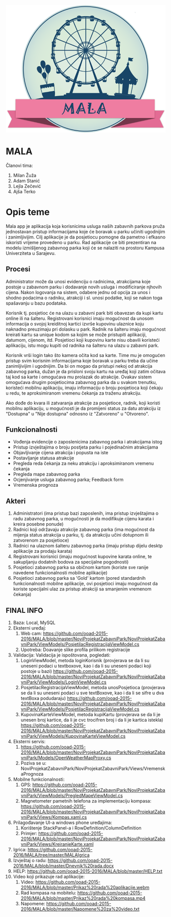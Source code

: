 ﻿![alt tag](https://raw.githubusercontent.com/ooad-2015-2016/MALA/master/logo.png)

# MALA 

Članovi tima: 
1. Milan Žuža
2. Adam Stanić
3. Lejla Zečević
4. Ajša Terko

# **Opis teme**

Mala app je aplikacija koja korisnicima usluga naših zabavnih parkova pruža jednostavan pristup informacijama koje će boravak u parku učiniti ugodnijim i zanimljivijim. Cilj aplikacije je da posjetiocu pomogne da pametno i efkasno iskoristi vrijeme provedeno u parku.
Rad aplikacije ce biti prezentiran na modelu izmišljenog zabavnog parka koji će se nalaziti na prostoru Kampusa Univerziteta u Sarajevu.


## **Procesi**

Administrator može da unosi evidenciju o radnicima, atrakcijama koje postoje u zabavnom parku i dodavanje novih usluga i modificiranje njhovih cijena. Nakon logovanja na sistem, odabere jednu od opcija za unos i shodno podacima o radniku, atrakciji i sl. unosi podatke, koji se nakon toga spašavanju u bazu podataka.

Korisnik tj. posjetioc će na ulazu u zabavni park biti obavezan da kupi kartu online ili na šalteru. Registrovani korisnici imaju mogućnost da unosom informacija o svojoj kreiditnoj kartici izvrše kupovinu ulaznice koju naknadno preuzimaju pri dolasku u park. Radnik na šalteru imaju mogućnost kreirati kartu sa unique kodom sa kojim se može pristupiti aplikaciji, datumom, cijenom, itd. Posjetioci koji kupovinu karte nisu obavili koristeći aplikaciju, istu mogu kupiti od radnika na šalteru na ulazu u zabavni park. 

Korisnik vrši login tako što kamera očita kod sa karte. Time mu je omogućen pristup svim korisnim informacijama koje boravak u parku treba da učine zanimljivijim i ugodnijim. Da bi on mogao da pristupi nekoj od atrakcija zabavnog parka, dužan je da prisloni svoju kartu na uređaj koji zatim očitava taj kod sa karte i omogućava mu prolazak do atrakcije. Ovakav sistem omogućava drugim posjetiocima zabavnog parka da u svakom trenutku, koristeći mobilnu aplikaciju, imaju informaciju o broju posjetioca koji čekaju u redu, te aproksimiranom vremenu čekanja za traženu atrakciju. 

Ako dođe do kvara ili zatvaranja atrakcije za posjetioce, radnik, koji koristi mobilnu aplikaciju, u mogućnosti je da promijeni status za datu atrakciju iz "Dostupna" u "Nije dostupna" odnosno iz "Zatvoreno" u "Otvoreno".

## **Funkcionalnosti**

- Vođenja evidencije o zaposlenicima zabavnog parka i atrakcijama istog
- Pristup izvještajima o broju postjeta parku i pojedinačnim atrakcijama
- Objavljivanje cijena atrakcija i popusta na iste
- Postavljanje statusa atrakcije
- Pregleda reda čekanja za neku atrakciju i aproksimiranom vremenu čekanja
- Pregleda mape zabavnog parka
- Ocjenjivanje usluga zabavnog parka; Feedback form
- Vremenska prognoza 

## **Akteri**

1. Administratori (ima pristup bazi zaposlenih, ima pristup izvještajima o radu zabavnog parka, u mogućnosti je da modifikuje cijenu karata i kreira posebne ponude)
2. Radnici koji održavaju atrakcije zabavnog parka (ima mogućnost da mijenja status atrakcija u parku, tj. da atrakciju učini dotupnom ili zatvorenom za posjetioce)
3. Radnici na ulaznom šalteru zabavnog parka (imaju pristup dijelu desktp aplikacije za prodaju karata)
4. Registrovani korisnici (imaju mogućnost kupovine karata online, te sakupljanju dodatnih bodova za specijalne pogodnosti)
5. Posjetioci zabavnog parka sa običnom kartom (koriste sve ranije navedene funkcionalnosti mobilne aplikacije)
6. Posjetioci zabavnog parka sa 'Gold' kartom (pored standardnih funkcionalnosti mobilne aplikacije, ovi posjetioci imaju mogućnost da koriste specijalni ulaz za pristup atrakciji sa smanjenim vremenom čekanja)

## **FINAL INFO**

1. Baza: Local, MySQL
2. Eksterni uređaj:
	1. Web cam: https://github.com/ooad-2015-2016/MALA/blob/master/NoviProjekatZabavniPark/NoviProjekatZabavniPark/ViewModels/PosjetilacRegistracijaViewModel.cs
	2. Upotreba: Doavanje slike profila prilikom registracije 
3. Validacija: Validacija je ispoštovana, pogledati:
	1. LoginViewModel, metoda loginKorisnik (provjerava se da li su uneseni podaci u textboxove, kao i da li su uneseni podaci koji postoje u bazi) 
           https://github.com/ooad-2015-2016/MALA/blob/master/NoviProjekatZabavniPark/NoviProjekatZabavniPark/ViewModels/LoginViewModel.cs
	2. PosjetilacRegistracijaViewModel, metoda unosPosjetioca (provjerava se da li su uneseni podaci u sve textBoxove, kao i da li se sifre u dva textBoxa podudaraju) 
           https://github.com/ooad-2015-2016/MALA/blob/master/NoviProjekatZabavniPark/NoviProjekatZabavniPark/ViewModels/PosjetilacRegistracijaViewModel.cs
	3. KupovinaKarteViewModel, metoda kupiKartu (provjerava se da li je unesen broj kartice, da li je cvc trocifren broj i da li je kartica istekla) 
           https://github.com/ooad-2015-2016/MALA/blob/master/NoviProjekatZabavniPark/NoviProjekatZabavniPark/ViewModels/KupovinaKarteViewModel.cs
4. Eksterni servis: 
	1. https://github.com/ooad-2015-2016/MALA/blob/master/NoviProjekatZabavniPark/NoviProjekatZabavniPark/Models/OpenWeatherMapProxy.cs
	2. Poziva se u: NoviProjekatZabavniPark/NoviProjekatZabavniPark/Views/VremenskaPrognoza
5. Mobilne funkcionalnosti:
	1. GPS: https://github.com/ooad-2015-2016/MALA/blob/master/NoviProjekatZabavniPark/NoviProjekatZabavniPark/ViewModels/PregledMapeViewModel.cs
	2. Magnetometer pametnih telefona za implementaciju kompasa: https://github.com/ooad-2015-2016/MALA/blob/master/NoviProjekatZabavniPark/NoviProjekatZabavniPark/Views/Kompas.xaml.cs
6. Prilagođavanje UI-a windows phone uređajima: 
	1. Korištenje StackPanel-a i RowDefinition/ColumnDefinition
	2. Primjer: https://github.com/ooad-2015-2016/MALA/blob/master/NoviProjekatZabavniPark/NoviProjekatZabavniPark/Views/KreiranjeKarte.xaml
7. Igrica: https://github.com/ooad-2015-2016/MALA/tree/master/MALAIgrica
8. Izvještaj o radu: https://github.com/ooad-2015-2016/MALA/blob/master/Dnevnik%20rada.docx
9. HELP: https://github.com/ooad-2015-2016/MALA/blob/master/HELP.txt
10. Video koji prikazuje rad aplikacije:
	1. Video: https://github.com/ooad-2015-2016/MALA/blob/master/Prikaz%20rada%20aplikacije.webm
	2. Rad kompasa na mobitelu: https://github.com/ooad-2015-2016/MALA/blob/master/Prikaz%20rada%20kompasa.mp4
	4. Napomene: https://github.com/ooad-2015-2016/MALA/blob/master/Napomene%20za%20video.txt




